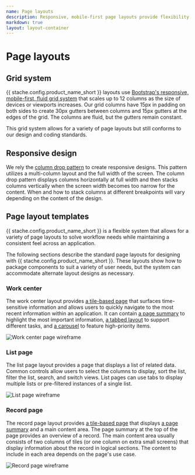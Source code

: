 ```yaml
---
name: Page layouts
description: Responsive, mobile-first page layouts provide flexibility while conforming to SKY UX standards.
markdown: true
layout: layout-container
---
```


# Page layouts

## Grid system
{{ stache.config.product_name_short }} layouts use [Bootstrap's responsive, mobile-first, fluid grid system](http://getbootstrap.com/css/#grid) that scales up to 12 columns as the size of devices or viewports increases. Our grid columns have 15px in padding on both sides to create 30px gutters between columns and 15px gutters at the edges of the grid. The columns are fluid, but the gutters remain constant.

This grid system allows for a variety of page layouts but still conforms to our design and coding standards.

## Responsive design
We rely the [column drop pattern](https://developers.google.com/web/fundamentals/design-and-ui/responsive/patterns/column-drop) to create responsive designs. This pattern utilizes a multi-column layout and the full width of the screen. The column drop pattern displays columns horizontally at full width and then stacks columns vertically when the screen width becomes too narrow for the content. When and how to stack columns at different breakpoints will vary depending on the content of the design.

## Page layout templates
{{ stache.config.product_name_short }} is a flexible system that allows for a variety of page layouts to solve workflow needs while maintaining a consistent feel across an application.

The following sections describe the standard page layouts for designing with {{ stache.config.product_name_short }}. These layouts show how to package components to suit a variety of user needs, but the system can accommodate alternate layout designs as necessary.

### Work center
The work center layout provides [a tile-based page](../../components/tiles) that surfaces time-sensitive information and allows users to quickly navigate to the most recent information within an application. It can contain [a page summary](../../components/pagesummary) to highlight the most important information, [a tabbed layout](../../components/tabset) to support different tasks, and [a carousel](../../components/carousel) to feature high-priority items.

![Work center page wireframe](../../../static/assets/img/guidelines/pagelayout/workcenter.png)

### List page
The list page layout provides a page that displays a list of related data. Common controls allow users to select the columns to display, sort the list, filter the list, search, and switch views. List pages can use tabs to display multiple lists or pre-filtered instances of a single list.

![List page wireframe](../../../static/assets/img/guidelines/pagelayout/list.png)

### Record page
The record page layout provides [a tile-based page](../../components/tiles) that displays [a page summary](../../components/pagesummary) and a main content area. The page summary at the top of the page provides an overview of a record. The main content area usually consists of two columns of tiles (or one column on extra small screens) that display information about the record in logical sections. The content to include in each area depends on the page's use case.

![Record page wireframe](../../../static/assets/img/guidelines/pagelayout/record.png)
